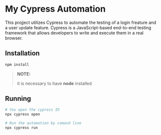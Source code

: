 # My Cypress Automation

This projject utilizes Cypress to automate the testing of a login freature and a user update feature. Cypress is a JavaScript-based end-to-end testing framework that allows developers to write and execute them in  a real browser.

## Installation
```bash
npm install
```
> **NOTE:**
>
> it is necessary to have **node** installed

## Running
```bash
# You open the cypress IO
npx cypress open

# Run the automation by comand line
npx cypress run
```
